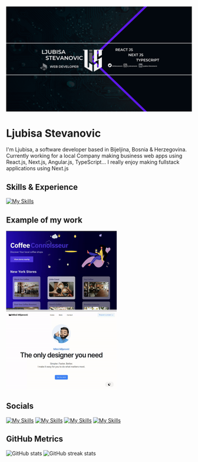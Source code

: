 ![Software Developer](https://github.com/Stevke7/Stevke7/blob/main/Ljubisa%20Stevanovic.png)

# Ljubisa Stevanovic
I'm Ljubisa, a software developer based in Bijeljina, Bosnia & Herzegovina. Currently working for a local Company making business web apps using React.js, Next.js, Angular.js, TypeScript...
I really enjoy making fullstack applications using Next.js

## Skills & Experience
[![My Skills](https://skillicons.dev/icons?i=html,tailwind,js,react,ts,nextjs&theme=dark)](https://linkedin.com/in/ljubisa-stevanovic-5bb489206/)

## Example of my work

  <img src="https://github.com/Stevke7/Stevke7/blob/main/ezgif.com-video-to-gif-converter(1).gif" width="300"/>    <img src="https://github.com/Stevke7/Stevke7/blob/main/ezgif.com-video-to-gif-converter.gif" width="300"/>

## Socials

[![My Skills](https://skillicons.dev/icons?i=linkedin&theme=dark)](https://linkedin.com/in/ljubisa-stevanovic-5bb489206/)
[![My Skills](https://skillicons.dev/icons?i=instagram&theme=dark)](https://instagram.com/lj_stevanovic)
[![My Skills](https://skillicons.dev/icons?i=twitter&theme=dark)](https://twitter.com/MrStevanovic)
[![My Skills](https://skillicons.dev/icons?i=devto&theme=dark)](https://dev.to/zemo69)

## GitHub Metrics
![GitHub stats](https://github-readme-stats.vercel.app/api?username=Stevke7&show_icons=true)  ![GitHub streak stats](https://streak-stats.demolab.com/?user=Stevke7)  







